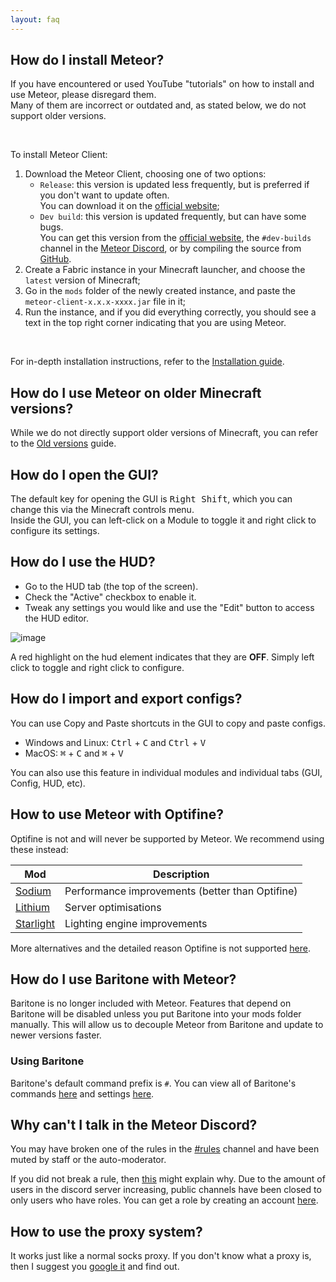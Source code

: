 ```yaml
---
layout: faq
---
```


## How do I install Meteor?

If you have encountered or used YouTube "tutorials" on how to install and use Meteor, please disregard them.  
Many of them are incorrect or outdated and, as stated below, we do not support older versions.

<br>

To install Meteor Client:

1. Download the Meteor Client, choosing one of two options:
    - `Release`: this version is updated less frequently, but is preferred if you don't want to update often.  
      You can download it on the [official website](https://meteorclient.com/download);
    - `Dev build`: this version is updated frequently, but can have some bugs.  
      You can get this version from the [official website](https://meteorclient.com/download?devBuild=latest),
      the `#dev-builds` channel in the [Meteor Discord](https://meteorclient.com/discord), or by compiling the source
      from [GitHub](https://github.com/MeteorDevelopment/meteor-client).
2. Create a Fabric instance in your Minecraft launcher, and choose the `latest` version of Minecraft;
3. Go in the `mods` folder of the newly created instance, and paste the `meteor-client-x.x.x-xxxx.jar` file in it;
4. Run the instance, and if you did everything correctly, you should see a text in the top right corner indicating that
   you are using Meteor.

<br>

For in-depth installation instructions, refer to the [Installation guide](https://meteorclient.com/faq/installation).

## How do I use Meteor on older Minecraft versions?

While we do not directly support older versions of Minecraft, you can refer to
the [Old versions](https://meteorclient.com/faq/old-versions) guide.

## How do I open the GUI?

The default key for opening the GUI is <kbd>Right Shift</kbd>, which you can change this via the Minecraft controls
menu.  
Inside the GUI, you can left-click on a Module to toggle it and right click to configure its settings.

## How do I use the HUD?

- Go to the HUD tab (the top of the screen).
- Check the "Active" checkbox to enable it.
- Tweak any settings you would like and use the "Edit" button to access the HUD editor.

![image](https://user-images.githubusercontent.com/52252627/181027124-4126a6c6-1608-4148-9527-d9fa93213a97.png)

A red highlight on the hud element indicates that they are **OFF**. Simply left click to toggle and right click to
configure.

## How do I import and export configs?

You can use Copy and Paste shortcuts in the GUI to copy and paste configs.

- Windows and Linux: <kbd>Ctrl</kbd> + <kbd>C</kbd> and <kbd>Ctrl</kbd> + <kbd>V</kbd>
- MacOS: <kbd>⌘</kbd> + <kbd>C</kbd> and <kbd>⌘</kbd> + <kbd>V</kbd>

You can also use this feature in individual modules and individual tabs (GUI, Config, HUD, etc).

## How to use Meteor with Optifine?

Optifine is not and will never be supported by Meteor. We recommend using these instead:

<!-- prettier-ignore -->
| Mod                                             | Description                                     |
|-------------------------------------------------|-------------------------------------------------|
| [Sodium](https://modrinth.com/mod/sodium)       | Performance improvements (better than Optifine) |
| [Lithium](https://modrinth.com/mod/lithium)     | Server optimisations                            |
| [Starlight](https://modrinth.com/mod/starlight) | Lighting engine improvements                    |

More alternatives and the detailed reason Optifine is not
supported [here](https://lambdaurora.dev/optifine_alternatives/).

## How do I use Baritone with Meteor?

Baritone is no longer included with Meteor. Features that depend on Baritone will be disabled unless you put Baritone
into your mods folder manually. This will allow us to decouple Meteor from Baritone and update to newer versions faster.

### Using Baritone

Baritone's default command prefix is `#`.
You can view all of Baritone's commands [here](https://github.com/cabaletta/baritone/blob/master/USAGE.md) and
settings [here](https://baritone.leijurv.com/baritone/api/Settings.html).

## Why can't I talk in the Meteor Discord?

You may have broken one of the rules in
the [#rules](https://discord.com/channels/689197705683140636/816501672477720626/) channel and have been muted by staff
or the auto-moderator.

If you did not break a rule,
then [this](https://discord.com/channels/689197705683140636/689198722097348624/870066829622652989) might explain why.
Due to the amount of users in the discord server increasing, public channels have been closed to only users who have
roles. You can get a role by creating an account [here](https://meteorclient.com/account).

## How to use the proxy system?

It works just like a normal socks proxy. If you don't know what a proxy is, then I suggest
you [google it](https://letmegooglethat.com/?q=proxy) and find out.
